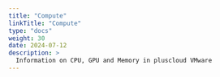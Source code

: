 ```yaml
---
title: "Compute"
linkTitle: "Compute"
type: "docs"
weight: 30
date: 2024-07-12
description: >
  Information on CPU, GPU and Memory in pluscloud VMware
---
```

